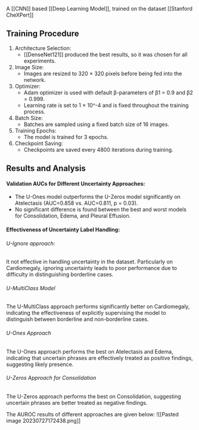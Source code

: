 
A [[CNN]] based [[Deep Learning Model]], trained on the dataset [[Stanford CheXPert]]

## Training Procedure

1. Architecture Selection:
	- [[DenseNet121]] produced the best results, so it was chosen for all experiments.
2. Image Size:
	- Images are resized to 320 × 320 pixels before being fed into the network.
3. Optimizer:
	- Adam optimizer is used with default β-parameters of β1 = 0.9 and β2 = 0.999.
	- Learning rate is set to 1 × 10^-4 and is fixed throughout the training process.
4. Batch Size:
	- Batches are sampled using a fixed batch size of 16 images.
5. Training Epochs:
	- The model is trained for 3 epochs.
6. Checkpoint Saving:
	- Checkpoints are saved every 4800 iterations during training.



## Results and Analysis

#### Validation AUCs for Different Uncertainty Approaches:
- The U-Ones model outperforms the U-Zeros model significantly on Atelectasis (AUC=0.858 vs. AUC=0.811, p = 0.03).
-  No significant difference is found between the best and worst models for Consolidation, Edema, and Pleural Effusion.


#### Effectiveness of Uncertainty Label Handling:

###### U-Ignore approach: 
It not effective in handling uncertainty in the dataset.
Particularly on Cardiomegaly, ignoring uncertainty leads to poor performance due to difficulty in distinguishing borderline cases.

###### U-MultiClass Model
The U-MultiClass approach performs significantly better on Cardiomegaly, indicating the effectiveness of explicitly supervising the model to distinguish between borderline and non-borderline cases.

###### U-Ones Approach
The U-Ones approach performs the best on Atelectasis and Edema, indicating that uncertain phrases are effectively treated as positive findings, suggesting likely presence.

###### U-Zeros Approach for Consolidation
The U-Zeros approach performs the best on Consolidation, suggesting uncertain phrases are better treated as negative findings.


The AUROC results of different approaches are given below:
![[Pasted image 20230727172438.png]]